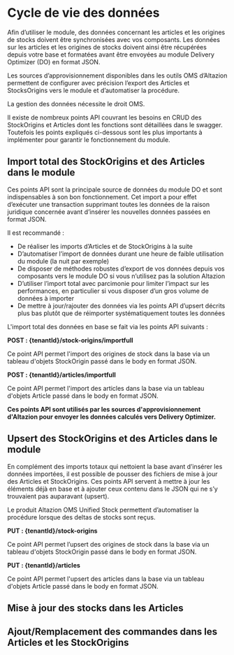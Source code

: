 # Cycle de vie des données

Afin d’utiliser le module, des données concernant les articles et les origines de stocks doivent être synchronisées avec vos composants. Les données sur les articles et les origines de stocks doivent ainsi être récupérées depuis votre base et formatées avant être envoyées au module Delivery Optimizer (DO) en format JSON. 

Les sources d’approvisionnement disponibles dans les outils OMS d’Altazion permettent de configurer avec précision l’export des Articles et StocksOrigins vers le module et d’automatiser la procédure.

La gestion des données nécessite le droit OMS.

Il existe de nombreux points API couvrant les besoins en CRUD des StockOrigins et Articles dont les fonctions sont détaillées dans le swagger. Toutefois les points expliqués ci-dessous sont les plus importants à implémenter pour garantir le fonctionnement du module.

## Import total des StockOrigins et des Articles dans le module

Ces points API sont la principale source de données du module DO et sont indispensables à son bon fonctionnement. Cet import a pour effet d’exécuter une transaction supprimant toutes les données de la raison juridique concernée avant d’insérer les nouvelles données passées en format JSON.

Il est recommandé :
- De réaliser les imports d’Articles et de StockOrigins à la suite
- D’automatiser l’import de données durant une heure de faible utilisation du module (la nuit par exemple)
- De disposer de méthodes robustes d’export de vos données depuis vos composants vers le module DO si vous n’utilisez pas la solution Altazion
- D’utiliser l’import total avec parcimonie pour limiter l’impact sur les performances, en particulier si vous disposer d’un gros volume de données à importer
- De mettre à jour/rajouter des données via les points API d’upsert décrits plus bas plutôt que de réimporter systématiquement toutes les données

L'import total des données en base se fait via les points API suivants : 

__POST : {tenantId}/stock-origins/importfull__

Ce point API permet l'import des origines de stock dans la base via un tableau d'objets StockOrigin passé dans le body en format JSON.

__POST : {tenantId}/articles/importfull__

Ce point API permet l'import des articles dans la base via un tableau d'objets Article passé dans le body en format JSON.

__Ces points API sont utilisés par les sources d'approvisionnement d'Altazion pour envoyer les données calculés vers Delivery Optimizer.__

## Upsert des StockOrigins et des Articles dans le module

En complément des imports totaux qui nettoient la base avant d’insérer les données importées, il est possible de pousser des fichiers de mise à jour des Articles et StockOrigins. Ces points API servent à mettre à jour les éléments déjà en base et à ajouter ceux contenu dans le JSON qui ne s’y trouvaient pas auparavant (upsert).

Le produit Altazion OMS Unified Stock permettent d’automatiser la procédure lorsque des deltas de stocks sont reçus.

__PUT : {tenantId}/stock-origins__

Ce point API permet l’upsert des origines de stock dans la base via un tableau d'objets StockOrigin passé dans le body en format JSON.

__PUT : {tenantId}/articles__

Ce point API permet l'upsert des articles dans la base via un tableau d'objets Article passé dans le body en format JSON.

## Mise à jour des stocks dans les Articles



## Ajout/Remplacement des commandes dans les Articles et les StockOrigins
